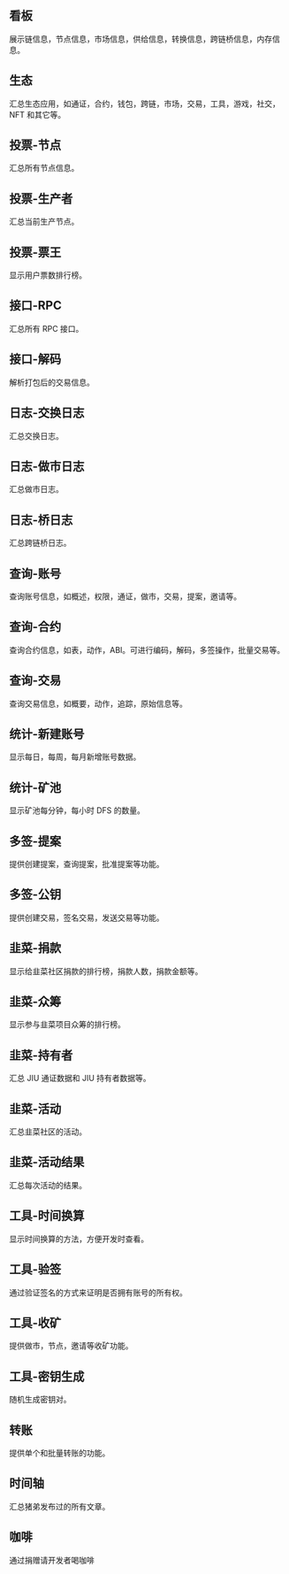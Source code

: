 ## 看板

展示链信息，节点信息，市场信息，供给信息，转换信息，跨链桥信息，内存信息。

## 生态

汇总生态应用，如通证，合约，钱包，跨链，市场，交易，工具，游戏，社交，NFT 和其它等。

## 投票-节点

汇总所有节点信息。

## 投票-生产者

汇总当前生产节点。

## 投票-票王

显示用户票数排行榜。

## 接口-RPC

汇总所有 RPC 接口。

## 接口-解码

解析打包后的交易信息。

## 日志-交换日志

汇总交换日志。

## 日志-做市日志

汇总做市日志。

## 日志-桥日志

汇总跨链桥日志。

## 查询-账号

查询账号信息，如概述，权限，通证，做市，交易，提案，邀请等。

## 查询-合约

查询合约信息，如表，动作，ABI。可进行编码，解码，多签操作，批量交易等。

## 查询-交易

查询交易信息，如概要，动作，追踪，原始信息等。

## 统计-新建账号

显示每日，每周，每月新增账号数据。

## 统计-矿池

显示矿池每分钟，每小时 DFS 的数量。

## 多签-提案

提供创建提案，查询提案，批准提案等功能。

## 多签-公钥

提供创建交易，签名交易，发送交易等功能。

## 韭菜-捐款

显示给韭菜社区捐款的排行榜，捐款人数，捐款金额等。

## 韭菜-众筹

显示参与韭菜项目众筹的排行榜。

## 韭菜-持有者

汇总 JIU 通证数据和 JIU 持有者数据等。

## 韭菜-活动

汇总韭菜社区的活动。

## 韭菜-活动结果

汇总每次活动的结果。

## 工具-时间换算

显示时间换算的方法，方便开发时查看。

## 工具-验签

通过验证签名的方式来证明是否拥有账号的所有权。

## 工具-收矿

提供做市，节点，邀请等收矿功能。

## 工具-密钥生成

随机生成密钥对。

## 转账

提供单个和批量转账的功能。

## 时间轴

汇总猪弟发布过的所有文章。

## 咖啡

通过捐赠请开发者喝咖啡

